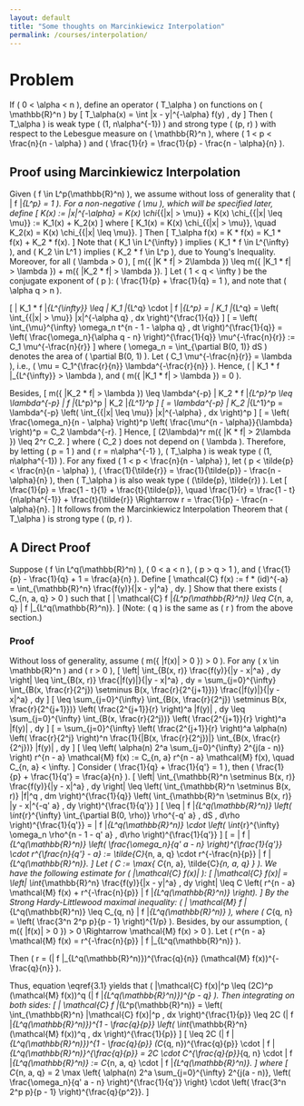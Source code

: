 ```yaml
---
layout: default
title: "Some thoughts on Marcinkiewicz Interpolation"
permalink: /courses/interpolation/
---
```


<script type="text/javascript" async
  src="https://cdn.jsdelivr.net/npm/mathjax@3/es5/tex-mml-chtml.js">
</script>

# Problem

If \( 0 < \alpha < n \), define an operator \( T_\alpha \) on functions on \( \mathbb{R}^n \) by 
\[
T_\alpha(x) = \int |x - y|^{-\alpha} f(y) \, dy
\]
Then \( T_\alpha \) is weak type \( (1, n\alpha^{-1}) \) and strong type \( (p, r) \) with respect to the Lebesgue measure on \( \mathbb{R}^n \), where \( 1 < p < \frac{n}{n - \alpha} \) and \( \frac{1}{r} = \frac{1}{p} - \frac{n - \alpha}{n} \).

## Proof using Marcinkiewicz Interpolation

Given \( f \in L^p(\mathbb{R}^n) \), we assume without loss of generality that \( \| f \|_{L^p} = 1 \). For a non-negative \( \mu \), which will be specified later, define
\[
K(x) := |x|^{-\alpha} = K(x) \chi_{\{|x| > \mu\}} + K(x) \chi_{\{|x| \leq \mu\}} := K_1(x) + K_2(x)
\]
where 
\[
K_1(x) = K(x) \chi_{\{|x| > \mu\}}, \quad K_2(x) = K(x) \chi_{\{|x| \leq \mu\}}.
\]
Then
\[
T_\alpha f(x) = K * f(x) = K_1 * f(x) + K_2 * f(x).
\]
Note that \( K_1 \in L^{\infty} \) implies \( K_1 * f \in L^{\infty} \), and \( K_2 \in L^1 \) implies \( K_2 * f \in L^p \), due to Young's Inequality. Moreover, for all \( \lambda > 0 \), 
\[
m(\{ |K * f| > 2\lambda \}) \leq m(\{ |K_1 * f| > \lambda \}) + m(\{ |K_2 * f| > \lambda \}).
\]
Let \( 1 < q < \infty \) be the conjugate exponent of \( p \): \( \frac{1}{p} + \frac{1}{q} = 1 \), and note that \( \alpha q > n \).

\[
\| K_1 * f \|_{L^{\infty}} \leq \| K_1 \|_{L^q} \cdot \| f \|_{L^p} = \| K_1 \|_{L^q} = \left( \int_{\{|x| > \mu\}} |x|^{-\alpha q} \, dx \right)^{\frac{1}{q}}
\]
\[
= \left( \int_{\mu}^{\infty} \omega_n t^{n - 1 - \alpha q} \, dt \right)^{\frac{1}{q}} = \left( \frac{\omega_n}{\alpha q - n} \right)^{\frac{1}{q}} \mu^{-\frac{n}{r}} := C_1 \mu^{-\frac{n}{r}}
\]
where \( \omega_n = \int_{\partial B(0, 1)} dS \) denotes the area of \( \partial B(0, 1) \). Let \( C_1 \mu^{-\frac{n}{r}} = \lambda \), i.e., \( \mu = C_1^{\frac{r}{n}} \lambda^{-\frac{r}{n}} \). Hence, \( \| K_1 * f \|_{L^{\infty}} > \lambda \), and \( m(\{ |K_1 * f| > \lambda \}) = 0 \). 

Besides,
\[
m(\{ |K_2 * f| > \lambda \}) \leq \lambda^{-p} \| K_2 * f \|_{L^p}^p \leq \lambda^{-p} \| f \|_{L^p}^p \| K_2 \|_{L^1}^p
\]
\[
= \lambda^{-p} \| K_2 \|_{L^1}^p = \lambda^{-p} \left( \int_{\{|x| \leq \mu\}} |x|^{-\alpha} \, dx \right)^p
\]
\[
= \left( \frac{\omega_n}{n - \alpha} \right)^p \left( \frac{\mu^{n - \alpha}}{\lambda} \right)^p = C_2 \lambda^{-r}.
\]
Hence,
\[
(2\lambda)^r m(\{ |K * f| > 2\lambda \}) \leq 2^r C_2.
\]
where \( C_2 \) does not depend on \( \lambda \). Therefore, by letting \( p = 1 \) and \( r = n\alpha^{-1} \), \( T_\alpha \) is weak type \( (1, n\alpha^{-1}) \). For any fixed \( 1 < p < \frac{n}{n - \alpha} \), let \( p < \tilde{p} < \frac{n}{n - \alpha} \), \( \frac{1}{\tilde{r}} = \frac{1}{\tilde{p}} - \frac{n - \alpha}{n} \), then \( T_\alpha \) is also weak type \( (\tilde{p}, \tilde{r}) \). Let
\[
\frac{1}{p} = \frac{1 - t}{1} + \frac{t}{\tilde{p}}, \quad \frac{1}{r} = \frac{1 - t}{n\alpha^{-1}} + \frac{t}{\tilde{r}} \Rightarrow r = \frac{1}{p} - \frac{n - \alpha}{n}.
\]
It follows from the Marcinkiewicz Interpolation Theorem that \( T_\alpha \) is strong type \( (p, r) \).

## A Direct Proof

Suppose \( f \in L^q(\mathbb{R}^n) \), \( 0 < a < n \), \( p > q > 1 \), and \( \frac{1}{p} - \frac{1}{q} + 1 = \frac{a}{n} \). Define 
\[
\mathcal{C} f(x) := f * (id)^{-a} = \int_{\mathbb{R}^n} \frac{f(y)}{|x - y|^a} \, dy.
\]
Show that there exists \( C_{n, a, q} > 0 \) such that 
\[
\| \mathcal{C} f \|_{L^p(\mathbb{R}^n)} \leq C_{n, a, q} \| f \|_{L^q(\mathbb{R}^n)}.
\]
(Note: \( q \) is the same as \( r \) from the above section.)

### Proof

Without loss of generality, assume \( m(\{ |f(x)| > 0 \}) > 0 \). For any \( x \in \mathbb{R}^n \) and \( r > 0 \),
\[
\left| \int_{B(x, r)} \frac{f(y)}{|y - x|^a} \, dy \right| \leq \int_{B(x, r)} \frac{|f(y)|}{|y - x|^a} \, dy = \sum_{j=0}^{\infty} \int_{B(x, \frac{r}{2^j}) \setminus B(x, \frac{r}{2^{j+1}})} \frac{|f(y)|}{|y - x|^a} \, dy
\]
\[
\leq \sum_{j=0}^{\infty} \int_{B(x, \frac{r}{2^j}) \setminus B(x, \frac{r}{2^{j+1}})} \left( \frac{2^{j+1}}{r} \right)^a |f(y)| \, dy \leq \sum_{j=0}^{\infty} \int_{B(x, \frac{r}{2^j})} \left( \frac{2^{j+1}}{r} \right)^a |f(y)| \, dy
\]
\[
= \sum_{j=0}^{\infty} \left( \frac{2^{j+1}}{r} \right)^a \alpha(n) \left( \frac{r}{2^j} \right)^n \frac{1}{|B(x, \frac{r}{2^j})|} \int_{B(x, \frac{r}{2^j})} |f(y)| \, dy
\]
\[
\leq \left( \alpha(n) 2^a \sum_{j=0}^{\infty} 2^{j(a - n)} \right) r^{n - a} \mathcal{M} f(x) := C_{n, a} r^{n - a} \mathcal{M} f(x), \quad C_{n, a} < \infty.
\]
Consider \( \frac{1}{q} + \frac{1}{q'} = 1 \), then \( \frac{1}{p} + \frac{1}{q'} = \frac{a}{n} \).
\[
\left| \int_{\mathbb{R}^n \setminus B(x, r)} \frac{f(y)}{|y - x|^a} \, dy \right| \leq \left( \int_{\mathbb{R}^n \setminus B(x, r)} |f|^q \, dm \right)^{\frac{1}{q}} \left( \int_{\mathbb{R}^n \setminus B(x, r)} |y - x|^{-q' a} \, dy \right)^{\frac{1}{q'}}
\]
\[
\leq \| f \|_{L^q(\mathbb{R}^n)} \left( \int_{r}^{\infty} \int_{\partial B(0, \rho)} \rho^{-q' a} \, dS \, d\rho \right)^{\frac{1}{q'}} = \| f \|_{L^q(\mathbb{R}^n)} \cdot \left( \int_{r}^{\infty} \omega_n \rho^{n - 1 - q' a} \, d\rho \right)^{\frac{1}{q'}}
\]
\[
= \| f \|_{L^q(\mathbb{R}^n)} \left( \frac{\omega_n}{q' a - n} \right)^{\frac{1}{q'}} \cdot r^{\frac{n}{q'} - a} := \tilde{C}_{n, a, q} \cdot r^{-\frac{n}{p}} \| f \|_{L^q(\mathbb{R}^n)}.
\]
Let \( C := \max\{ C_{n, a}, \tilde{C}_{n, a, q} \} \). We have the following estimate for \( |\mathcal{C} f(x)| \):
\[
|\mathcal{C} f(x)| = \left| \int_{\mathbb{R}^n} \frac{f(y)}{|x - y|^a} \, dy \right| \leq C \left( r^{n - a} \mathcal{M} f(x) + r^{-\frac{n}{p}} \| f \|_{L^q(\mathbb{R}^n)} \right).
\]
By the Strong Hardy-Littlewood maximal inequality: \( \| \mathcal{M} f \|_{L^q(\mathbb{R}^n)} \leq C_{q, n} \| f \|_{L^q(\mathbb{R}^n)} \), where \( C_{q, n} = \left( \frac{3^n 2^p p}{p - 1} \right)^{1/p} \). Besides, by our assumption, \( m(\{ |f(x)| > 0 \}) > 0 \Rightarrow \mathcal{M} f(x) > 0 \). Let \( r^{n - a} \mathcal{M} f(x) = r^{-\frac{n}{p}} \| f \|_{L^q(\mathbb{R}^n)} \). 

Then \( r = (\| f \|_{L^q(\mathbb{R}^n)})^{\frac{q}{n}} (\mathcal{M} f(x))^{-\frac{q}{n}} \).

Thus, equation \eqref{3.1} yields that \( |\mathcal{C} f(x)|^p \leq (2C)^p (\mathcal{M} f(x))^q (\| f \|_{L^q(\mathbb{R}^n)})^{p - q} \). Then integrating on both sides:
\[
\| \mathcal{C} f \|_{L^p(\mathbb{R}^n)} = \left( \int_{\mathbb{R}^n} |\mathcal{C} f(x)|^p \, dx \right)^{\frac{1}{p}} \leq 2C (\| f \|_{L^q(\mathbb{R}^n)})^{1 - \frac{q}{p}} \left( \int_{\mathbb{R}^n} (\mathcal{M} f(x))^q \, dx \right)^{\frac{1}{p}}
\]
\[
\leq 2C (\| f \|_{L^q(\mathbb{R}^n)})^{1 - \frac{q}{p}} (C_{q, n})^{\frac{q}{p}} \cdot \| f \|_{L^q(\mathbb{R}^n)}^{\frac{q}{p}} = 2C \cdot C^{\frac{q}{p}}_{q, n} \cdot \| f \|_{L^q(\mathbb{R}^n)} := C_{n, a, q} \cdot \| f \|_{L^q(\mathbb{R}^n)}.
\]
where
\[
C_{n, a, q} = 2 \max \left\{ \alpha(n) 2^a \sum_{j=0}^{\infty} 2^{j(a - n)}, \left( \frac{\omega_n}{q' a - n} \right)^{\frac{1}{q'}} \right\} \cdot \left( \frac{3^n 2^p p}{p - 1} \right)^{\frac{q}{p^2}}.
\]
